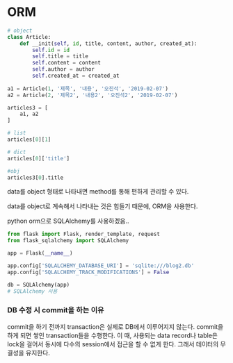 # ORM

```python
# object
class Article:
    def __init(self, id, title, content, author, created_at):
        self.id = id
        self.title = title
        self.content = content
        self.author = author
        self.created_at = created_at
        
a1 = Article(1, '제목', '내용', '오진석', '2019-02-07')
a2 = Article(2, '제목2', '내용2', '오진석2', '2019-02-07')

articles3 = [
    a1, a2
]

# list
articles[0][1]

# dict
articles[0]['title']

#obj
articles3[0].title      
```

data를 object 형태로 나타내면 method를 통해 편하게 관리할 수 있다.

data를 object로 계속해서 나타내는 것은 힘들기 때문에, ORM을 사용한다.

python orm으로 SQLAlchemy를 사용하겠음..

```python
from flask import Flask, render_template, request
from flask_sqlalchemy import SQLAlchemy

app = Flask(__name__)

app.config['SQLALCHEMY_DATABASE_URI'] = 'sqlite:///blog2.db'
app.config['SQLALCHEMY_TRACK_MODIFICATIONS'] = False

db = SQLAlchemy(app)
# SQLAlchemy 사용
```

### DB 수정 시 commit을 하는 이유

commit을 하기 전까지 transaction은 실제로 DB에서 이루어지지 않는다. commit을 하게 되면 쌓인 transaction들을 수행한다. 이 때, 사용되는 data record나 table은 lock을 걸어서 동시에 다수의 session에서 접근을 할 수 없게 한다. 그래서 데이터의 무결성을 유지한다.